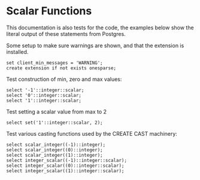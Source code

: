 # Scalar Functions

This documentation is also tests for the code, the examples below
show the literal output of these statements from Postgres.

Some setup to make sure warnings are shown, and that the extension
is installed.
```
set client_min_messages = 'WARNING';
create extension if not exists onesparse;

```
Test construction of min, zero and max values:
```
select '-1'::integer::scalar;
select '0'::integer::scalar;
select '1'::integer::scalar;

```
Test setting a scalar value from max to 2
```
select set('1'::integer::scalar, 2);

```
Test various casting functions used by the CREATE CAST machinery:
```
select scalar_integer((-1)::integer);
select scalar_integer((0)::integer);
select scalar_integer((1)::integer);
select integer_scalar((-1)::integer::scalar);
select integer_scalar((0)::integer::scalar);
select integer_scalar((1)::integer::scalar);
```